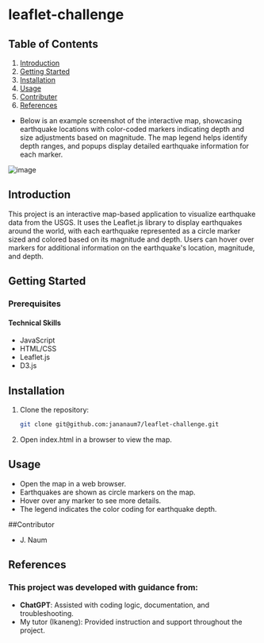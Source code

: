 # leaflet-challenge

## Table of Contents
1. [Introduction](#introduction)
2. [Getting Started](#getting-started)
3. [Installation](#installation)
4. [Usage](#usage)
5. [Contributer](#contributer)
6. [References](#references)

- Below is an example screenshot of the interactive map, showcasing earthquake locations with color-coded markers indicating depth and size adjustments based on magnitude. The map legend helps identify depth ranges, and popups display detailed earthquake information for each marker.

![image](https://github.com/user-attachments/assets/6e66708d-1879-4f56-9b5a-cf97dc7d181a)

## Introduction

This project is an interactive map-based application to visualize earthquake data from the USGS. It uses the Leaflet.js library to display earthquakes around the world, with each earthquake represented as a circle marker sized and colored based on its magnitude and depth. Users can hover over markers for additional information on the earthquake's location, magnitude, and depth.

## Getting Started
### Prerequisites
#### Technical Skills
- JavaScript
- HTML/CSS
- Leaflet.js
- D3.js

## Installation

1. Clone the repository:

    ```bash
    git clone git@github.com:jananaum7/leaflet-challenge.git
    ```

2. Open index.html in a browser to view the map.

## Usage
- Open the map in a web browser.
- Earthquakes are shown as circle markers on the map.
- Hover over any marker to see more details.
- The legend indicates the color coding for earthquake depth.

##Contributor
- J. Naum

## References
### This project was developed with guidance from:
- **ChatGPT**: Assisted with coding logic, documentation, and troubleshooting.
- My tutor (Ikaneng): Provided instruction and support throughout the project.
